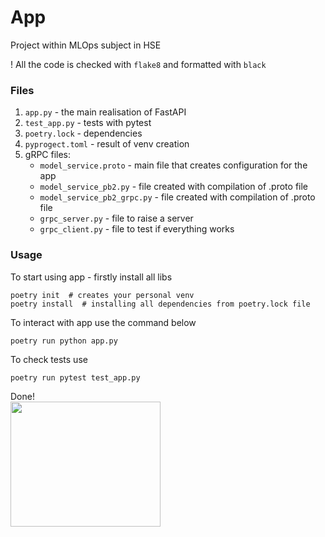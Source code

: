 # App
Project within MLOps subject in HSE

! All the code is checked with `flake8` and formatted with `black`

### Files
1. `app.py` - the main realisation of FastAPI
2. `test_app.py` - tests with pytest
3. `poetry.lock` - dependencies
4. `pyprogect.toml` - result of venv creation
5. gRPC files:
    - `model_service.proto` - main file that creates configuration for the app
    - `model_service_pb2.py` - file created with compilation of .proto file
    - `model_service_pb2_grpc.py` - file created with compilation of .proto file
    - `grpc_server.py` - file to raise a server
    - `grpc_client.py` - file to test if everything works


### Usage
To start using app - firstly install all libs
```
poetry init  # creates your personal venv
poetry install  # installing all dependencies from poetry.lock file
```
To interact with app use the command below
```
poetry run python app.py
```
To check tests use
```
poetry run pytest test_app.py
```

Done!<br>
<img src="https://media.giphy.com/media/KzM1lAfJjCWNq/giphy.gif" width="240" height="200" />

